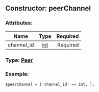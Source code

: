## Constructor: peerChannel  

### Attributes:

| Name     |    Type       | Required |
|----------|:-------------:|---------:|
|channel\_id|[int](../types/int.md) | Required|


### Type: [Peer](../types/Peer.md)

### Example:


```
$peerChannel = ['channel_id' => int, ];
```
